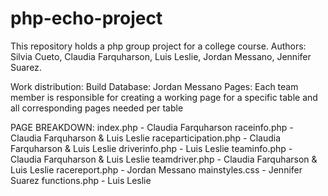 # php-echo-project

This repository holds a php group project for a college course.
Authors: Silvia Cueto, Claudia Farquharson, Luis Leslie, Jordan Messano, Jennifer Suarez.

Work distribution:
Build Database: Jordan Messano
Pages: Each team member is responsible for creating a working page for a specific table and all corresponding pages needed per table

PAGE BREAKDOWN:
index.php - Claudia Farquharson
raceinfo.php - Claudia Farquharson & Luis Leslie
raceparticipation.php - Claudia Farquharson & Luis Leslie
driverinfo.php - Luis Leslie
teaminfo.php - Claudia Farquharson & Luis Leslie
teamdriver.php - Claudia Farquharson & Luis Leslie
racereport.php - Jordan Messano
mainstyles.css - Jennifer Suarez
functions.php - Luis Leslie
